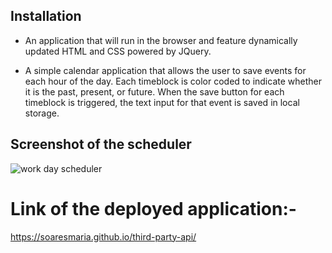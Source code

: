 ## Installation

- An application that will run in the browser and feature dynamically updated HTML and CSS powered by JQuery.

- A simple calendar application that allows the user to save events for each hour of the day. Each timeblock is color coded to indicate whether it is the past, present, or future. When the save button for each timeblock is triggered, the text input for that event is saved in local storage.

## Screenshot of the scheduler
![work day scheduler](https://user-images.githubusercontent.com/82120954/126890339-e7adda8b-95d4-421d-90f9-30896f294a21.png)
# Link of the deployed application:-
https://soaresmaria.github.io/third-party-api/
